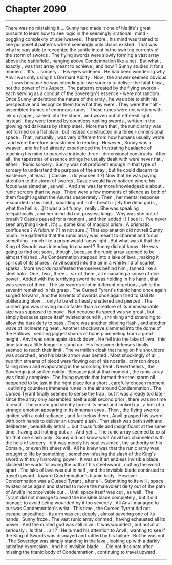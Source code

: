 
# Chapter 2090


---

There was no mistaking it ...
Sunny had made it one of his life's great pursuits to learn how to see logic in the seemingly irrational , mind - boggling complexity of spellweaves . Therefore , his mind was trained to see purposeful patterns where seemingly only chaos existed .
That was why he was able to recognize the subtle intent in the swirling currents of the storm of swords .
The flying swords were slowly forming a vast array above the battlefield , hanging above Condemnation like a net .
But what , exactly , was that array meant to achieve , and how ?
Sunny studied it for a moment .
'It's ... sorcery . '
His eyes widened .
He had been wondering why Anvil was only using his Dormant Ability . Now , the answer seemed obvious ... it was because he was intending to use sorcery to deliver the fatal blow , not the power of his Aspect .
The patterns created by the flying swords - each serving as a conduit of the Sovereign's essence - were not random . Once Sunny understood the nature of the array , he was able to shift his perspective and recognize them for what they were . They were the half - assembled frames of enormous runes .
These runes were not written with ink on paper , carved into the stone , and woven out of ethereal light . Instead , they were formed by countless rustling swords , written in the glowing red darkness by sharp steel .
More than that , the runic array was not formed on a flat plain , but instead constructed in a three - dimensional space . That , naturally , was very different from how humans usually wrote , and were therefore accustomed to reading . However , Sunny was a weaver , and he had already experienced the frustrating headache of teaching his mind to perceive intricate three - dimensional constructs .
After all , the tapestries of essence strings he usually dealt with were never flat , either . 'Runic sorcery .
Sunny was not proficient enough in that type of sorcery to understand the purpose of the array , but he could discern its existence , at least .
[ Cassie ... do you see it ?]
Now that he was paying attention to the storm of swords , Cassie would have noticed where his focus was aimed at , as well . And she was far more knowledgeable about .
runic sorcery than he was .
There were a few moments of silence as both of them fought against the Asuras desperately .
Then , her mental response resounded in his mind , sounding out - of - breath :
[ By the dead gods , what the hell is ...]
It was a bit funny , really . She was speaking telepathically , and her mind did not possess lungs . Why was she out of breath ?
Cassie paused for a moment , and then added :
[ I see it . I've never seen anything like it . It's ... some kind of magical prism . A prismatic confluence ? A fulcrum ? I'm not sure .]
That explanation did not tell Sunny much . He gathered that the runic array was meant to channel and focus something - much like a prism would focus light . But what was it that the King of Swords was intending to channel ? Sunny did not know .
He was going to find out soon , though , because the runic array seemed to be almost finished .
As Condemnation stepped into a lake of lava , making it spill out of its shores , Anvil soared into the air in a whirlwind of scarlet sparks . More swords manifested themselves behind him , fanned like a steel halo . One , two , three ... six of them , all emanating a sense of dire power .
Added with the terrifying sword he was holding in his hand , that was seven of them . The six swords shot in different directions , while the seventh remained in his grasp . The Cursed Tyrant's titanic hand once again surged forward , and the torrents of swords once again tried to stall its obliterating blow ... only to be effortlessly shattered and pierced .
The cursed god was moving much faster than a creature of its immeasurable size was supposed to move . Not because its speed was so great , but simply because space itself twisted around it , shrinking and extending to allow the dark deity to pass .
There was another blinding flash , and another wave of incinerating heat . Another shockwave slammed into the dome of the Hollows , sending jagged shards of bone plummeting from a great height .
Anvil was once again struck down .
He fell into the lake of lava , this time taking a little longer to stand up .
His fearsome defenses finally seemed to reach their limit . The vermilion cloak that hung on his shoulders was scorched , and his black armor was dented . Most shockingly of all , two thin streams of blood were flowing out of his nostrils , crimson drops falling down and evaporating in the scorching heat .
Nevertheless , the Sovereign just smiled coldly .
Because just at that moment , the runic array was finally complete .
The flying swords that formed the steel storm all happened to be just in the right place for a short , carefully chosen moment , outlining countless immense runes in the air around Condemnation .
The Cursed Tyrant finally seemed to sense the trap , but it was already too late - since the array only assembled itself a split second prior , there was no time to react .
The cursed god silently turned its head and looked up , a hint of a strange emotion appearing in its inhuman eyes .
Then , the flying swords ignited with a cold radiance , and far below them , Anvil grasped his sword with both hands to deliver an upward slash .
That slash was both swift and deliberate , beautifully lethal ... but it was futile and insignificant at the same time , having cut nothing but air .
And yet ...
The runic array seemed to exist for that one slash only .
Sunny did not know what Anvil had channeled with the help of sorcery - if it was merely his soul essence , the authority of his Domain , or even his sheer will . All he knew was that the runic array was brought to life by something , somehow infusing the slash of the King's sword with truly harrowing power .
It was as if an endless invisible blade slashed the world following the path of his steel sword , cutting the world apart .
The lake of lava was cut in half , and the invisible blade continued to travel upward , toward Condemnation's titanic body .
However ...
Condemnation was a Cursed Tyrant , after all . Submitting to its will , space twisted
once again and started to move the malevolent deity out of the path of Anvil's
inconceivable cut ...
Until space itself was cut , as well .
The Tyrant did not manage to avoid the invisible blade completely , but it did manage
to avoid being wounded by it too severely .
All Anvil managed to cut was Condemnation's wrist . This time , the Cursed Tyrant did not escape unscathed - its arm was cut deeply , almost severing one of its hands .
Sunny froze .
The vast runic array dimmed , having exhausted all its power .
And the cursed god was still alive .
It was wounded , but not at all seriously .
'Is that ... all ? '
He turned his attention to Anvil , wanting to see if the King of Swords was dismayed
and rattled by his failure .
But he was not .
The Sovereign was simply standing in the lava , looking up with a darkly satisfied
expression .
And his invisible blade ....
Did not dissipate after missing the titanic body of Condemnation , continuing to travel
upward .

---

